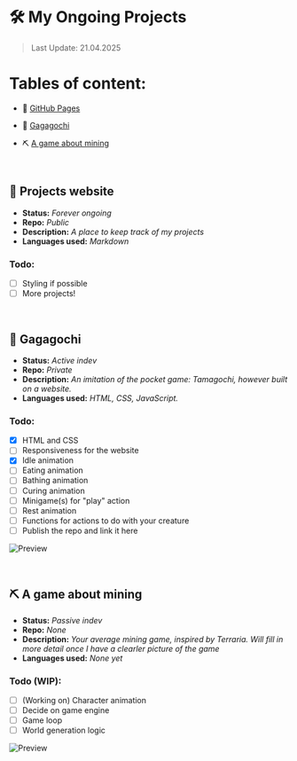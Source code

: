 
# 🛠️ My Ongoing Projects

> Last Update:
> 21.04.2025

# Tables of content:
* :newspaper: [GitHub Pages](#Projects-website)
- :space_invader: [Gagagochi](#Gagagochi) 
+ :pick: [A game about mining](#A-game-about-mining) 

<br>

## :newspaper: Projects website

- **Status:** *Forever ongoing*
- **Repo:** *Public*
- **Description:** *A place to keep track of my projects*
- **Languages used:** *Markdown*

### Todo:
- [ ] Styling if possible
- [ ] More projects!

<br>

## :space_invader: Gagagochi

- **Status:** *Active indev*
- **Repo:** *Private*
- **Description:** *An imitation of the pocket game: Tamagochi, however built on a website.*
- **Languages used:** *HTML, CSS, JavaScript.*
  
### Todo:
- [x] HTML and CSS
- [ ] Responsiveness for the website
- [x] Idle animation
- [ ] Eating animation
- [ ] Bathing animation
- [ ] Curing animation
- [ ] Minigame(s) for "play" action
- [ ] Rest animation
- [ ] Functions for actions to do with your creature
- [ ] Publish the repo and link it here

![Preview](https://github.com/user-attachments/assets/0662d381-8eeb-410d-b1be-c995134e47e0)

<br>

## :pick: A game about mining

- **Status:** *Passive indev*
- **Repo:** *None*
- **Description:** *Your average mining game, inspired by Terraria. Will fill in more detail once I have a clearler picture of the game*
- **Languages used:** *None yet*

### Todo (WIP):
- [ ] \(Working on) Character animation
- [ ] Decide on game engine
- [ ] Game loop
- [ ] World generation logic

![Preview](https://github.com/user-attachments/assets/a15aa7a2-adad-4a34-bb3c-e9b1fc30f92e)


<br>
